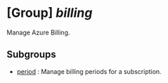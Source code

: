 # [Group] _billing_

Manage Azure Billing.

## Subgroups

- [period](/Commands/billing/period/readme.md)
: Manage billing periods for a subscription.
